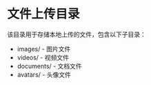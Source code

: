 # 文件上传目录

该目录用于存储本地上传的文件，包含以下子目录：
- images/ - 图片文件
- videos/ - 视频文件  
- documents/ - 文档文件
- avatars/ - 头像文件
